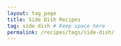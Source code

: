 ```yaml
---
layout: tag_page
title: Side Dish Recipes
tag: side dish # Keep space here
permalink: /recipes/tags/side-dish/
---
```

